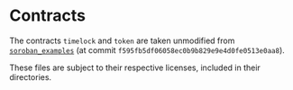 # Contracts

The contracts `timelock` and `token` are taken unmodified from [`soroban_examples`](https://github.com/stellar/soroban-examples) (at commit `f595fb5df06058ec0b9b829e9e4d0fe0513e0aa8`).

These files are subject to their respective licenses, included in their directories.


